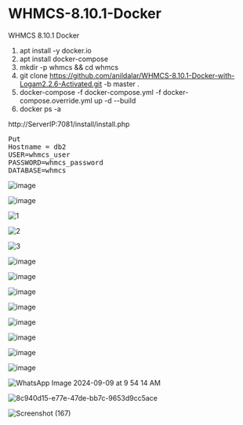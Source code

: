 # WHMCS-8.10.1-Docker
WHMCS 8.10.1 Docker
1. apt install -y docker.io
2. apt install docker-compose
3. mkdir -p whmcs && cd whmcs
4. git clone https://github.com/anildalar/WHMCS-8.10.1-Docker-with-Logam2.2.6-Activated.git -b master .
3. docker-compose -f docker-compose.yml -f docker-compose.override.yml up -d --build
4. docker ps -a 


http://ServerIP:7081/install/install.php

<pre>
Put 
Hostname = db2
USER=whmcs_user
PASSWORD=whmcs_password
DATABASE=whmcs
</pre>


![image](https://github.com/user-attachments/assets/a568c5c2-9036-4e73-bdef-c6f013f296f2)

![image](https://github.com/user-attachments/assets/02573022-fdac-4ba8-a99e-e68a24844acf)

![1](https://github.com/user-attachments/assets/28ae2bd7-d3c6-45ce-a4e6-c0c8f44cd245)

![2](https://github.com/user-attachments/assets/e79c93ea-985f-42c1-9c43-b6b77cd849e5)

![3](https://github.com/user-attachments/assets/90d5dbca-5923-4094-a31e-b5e63a00258c)

![image](https://github.com/user-attachments/assets/380ac940-a11a-4e3b-a397-310fc4d11f28)

![image](https://github.com/user-attachments/assets/52732bef-bf36-462c-b541-f0adb3d4a9f2)

![image](https://github.com/user-attachments/assets/f8d85a90-58ed-42ff-a5b9-d4364d3a47df)

![image](https://github.com/user-attachments/assets/2399e4b2-9cff-43dc-bc50-ab5a110413d8)

![image](https://github.com/user-attachments/assets/1615af47-e3df-4f0a-a368-88c46e0f2c6c)

![image](https://github.com/user-attachments/assets/e038cfce-a528-4cdd-a803-55304f0c730b)

![image](https://github.com/user-attachments/assets/ac87ddfd-0377-4b20-bf57-4b78d3edfd49)

![image](https://github.com/user-attachments/assets/6e95787e-bbc6-4b71-8d7f-c849468997a0)

![WhatsApp Image 2024-09-09 at 9 54 14 AM](https://github.com/user-attachments/assets/48448d32-8129-4db1-aba6-cfb1e2d2a851)

![8c940d15-e77e-47de-bb7c-9653d9cc5ace](https://github.com/user-attachments/assets/abcd95aa-68f9-45ad-a65c-0dc5319f0472)

![Screenshot (167)](https://github.com/user-attachments/assets/b8cac00d-3857-4285-8f36-fefc0a67f7d9)


